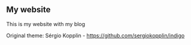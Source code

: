 ## My website

This is my website with my blog


Original theme: Sérgio Kopplin - https://github.com/sergiokopplin/indigo
